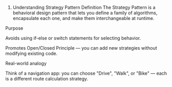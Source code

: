 1. Understanding Strategy Pattern
Definition
The Strategy Pattern is a behavioral design pattern that lets you define a family of algorithms, encapsulate each one, and make them interchangeable at runtime.

Purpose

Avoids using if-else or switch statements for selecting behavior.

Promotes Open/Closed Principle — you can add new strategies without modifying existing code.

Real-world analogy

Think of a navigation app: you can choose "Drive", "Walk", or "Bike" — each is a different route calculation strategy.

